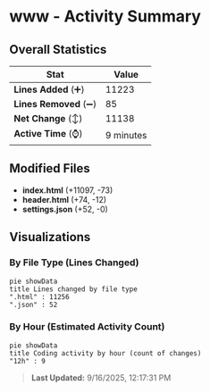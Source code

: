 # www - Activity Summary 

## Overall Statistics

| Stat                   | Value                                                             |
| ---------------------- | ----------------------------------------------------------------- |
| **Lines Added** (➕)   | 11223                                          |
| **Lines Removed** (➖) | 85                                        |
| **Net Change** (↕)    | 11138                |
| **Active Time** (⌚)   | 9 minutes |


## Modified Files
- **index.html** (+11097, -73)
- **header.html** (+74, -12)
- **settings.json** (+52, -0)

## Visualizations

### By File Type (Lines Changed)

```mermaid
pie showData
title Lines changed by file type
".html" : 11256
".json" : 52
```

### By Hour (Estimated Activity Count)

```mermaid
pie showData
title Coding activity by hour (count of changes)
"12h" : 9
```


> **Last Updated:** 9/16/2025, 12:17:31 PM